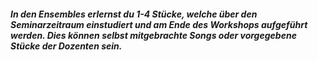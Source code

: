 ##### In den Ensembles erlernst du 1-4 Stücke, welche über den Seminarzeitraum einstudiert und am Ende des Workshops aufgeführt werden. Dies können selbst mitgebrachte Songs oder vorgegebene Stücke der Dozenten sein.